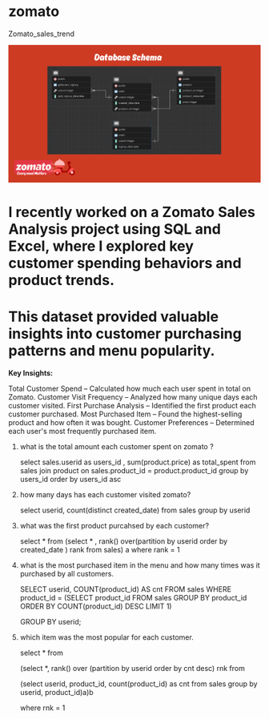 # zomato
Zomato_sales_trend

![schema](https://github.com/Firdousrahmani/zomato/blob/main/schema.png)

# I recently worked on a Zomato Sales Analysis project using SQL and Excel, where I explored key customer spending behaviors and product trends.
# This dataset provided valuable insights into customer purchasing patterns and menu popularity.

**Key Insights:**

Total Customer Spend – Calculated how much each user spent in total on Zomato.
Customer Visit Frequency – Analyzed how many unique days each customer visited.
First Purchase Analysis – Identified the first product each customer purchased.
Most Purchased Item – Found the highest-selling product and how often it was bought.
Customer Preferences – Determined each user's most frequently purchased item.

1. what is the total amount each customer spent on zomato ?

    select sales.userid as users_id  , sum(product.price) as total_spent
    from sales
    join product 
    on sales.product_id = product.product_id
    group by users_id
    order by users_id asc

2. how many days has each customer visited zomato?

     select userid, count(distinct created_date)
     from sales
    group by userid

3. what was the first product purcahsed by each customer?

    select * from
    (select * , rank() over(partition by userid order by created_date ) 
    rank from sales) a where rank = 1

4. what is the most purchased item in the menu and how
 many times was it purchased by all customers.


    SELECT userid, COUNT(product_id) AS cnt
    FROM sales
    WHERE product_id = 
    (SELECT product_id
    FROM sales
    GROUP BY product_id
    ORDER BY COUNT(product_id) DESC
    LIMIT 1)

    GROUP BY userid;

5. which item was the most popular for each customer.

    select * from

    (select *, rank() over (partition by userid order by cnt desc) rnk
     from

    (select userid, product_id, count(product_id) as cnt
    from sales 
    group by userid, product_id)a)b

    where rnk = 1


